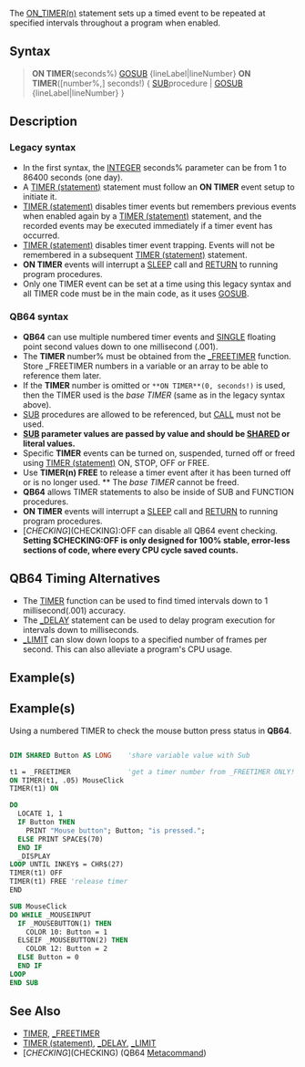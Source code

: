 The [ON_TIMER(n)](ON_TIMER(n)) statement sets up a timed event to be repeated at specified intervals throughout a program when enabled.


## Syntax
 
>  **ON TIMER**(seconds%) [GOSUB](GOSUB) {lineLabel|lineNumber}
>  **ON TIMER**([number%,] seconds!) { [SUB](SUB)procedure | [GOSUB](GOSUB) {lineLabel|lineNumber} }


## Description

### Legacy syntax

* In the first syntax, the [INTEGER](INTEGER) seconds% parameter can be from 1 to 86400 seconds (one day).
* A [TIMER (statement)](TIMER (statement)) statement must follow an **ON TIMER** event setup to initiate it.
* [TIMER (statement)](TIMER (statement)) disables timer events but remembers previous events when enabled again by a [TIMER (statement)](TIMER (statement)) statement, and the recorded events may be executed immediately if a timer event has occurred. 
* [TIMER (statement)](TIMER (statement)) disables timer event trapping. Events will not be remembered in a subsequent [TIMER (statement)](TIMER (statement)) statement.
* **ON TIMER** events will interrupt a [SLEEP](SLEEP) call and [RETURN](RETURN) to running program procedures.
* Only one TIMER event can be set at a time using this legacy syntax and all TIMER code must be in the main code, as it uses [GOSUB](GOSUB).


### QB64 syntax

* **QB64** can use multiple numbered timer events and [SINGLE](SINGLE) floating point second values down to one millisecond (.001).
* The **TIMER** number% must be obtained from the [_FREETIMER](_FREETIMER) function. Store _FREETIMER numbers in a variable or an array to be able to reference them later.
* If the **TIMER** number is omitted or `**ON TIMER**(0, seconds!)` is used, then the TIMER used is the *base TIMER* (same as in the legacy syntax above).
* [SUB](SUB) procedures are allowed to be referenced, but [CALL](CALL) must not be used. 
* **[SUB](SUB) parameter values are passed by value and should be [SHARED](SHARED) or literal values.**
* Specific **TIMER** events can be turned on, suspended, turned off or freed using [TIMER (statement)](TIMER (statement)) ON, STOP, OFF or FREE.
* Use **TIMER(n) FREE** to release a timer event after it has been turned off or is no longer used.
** The *base TIMER* cannot be freed.
* **QB64** allows TIMER statements to also be inside of SUB and FUNCTION procedures.
* **ON TIMER** events will interrupt a [SLEEP](SLEEP) call and [RETURN](RETURN) to running program procedures.
* [$CHECKING]($CHECKING):OFF can disable all QB64 event checking. **Setting $CHECKING:OFF is only designed for 100% stable, error-less sections of code, where every CPU cycle saved counts.**


## QB64 Timing Alternatives

* The [TIMER](TIMER) function can be used to find timed intervals down to 1 millisecond(.001) accuracy.
* The [_DELAY](_DELAY) statement can be used to delay program execution for intervals down to milliseconds.
* [_LIMIT](_LIMIT) can slow down loops to a specified number of frames per second. This can also alleviate a program's CPU usage.


## Example(s)

## Example(s)
 Using a numbered TIMER to check the mouse button press status in **QB64**.

```vb

DIM SHARED Button AS LONG    'share variable value with Sub

t1 = _FREETIMER              'get a timer number from _FREETIMER ONLY!
ON TIMER(t1, .05) MouseClick
TIMER(t1) ON

DO
  LOCATE 1, 1
  IF Button THEN
    PRINT "Mouse button"; Button; "is pressed.";
  ELSE PRINT SPACE$(70)
  END IF
  _DISPLAY
LOOP UNTIL INKEY$ = CHR$(27)
TIMER(t1) OFF
TIMER(t1) FREE 'release timer
END

SUB MouseClick
DO WHILE _MOUSEINPUT
  IF _MOUSEBUTTON(1) THEN
    COLOR 10: Button = 1
  ELSEIF _MOUSEBUTTON(2) THEN
    COLOR 12: Button = 2
  ELSE Button = 0
  END IF
LOOP
END SUB 

```


## See Also

* [TIMER](TIMER), [_FREETIMER](_FREETIMER)
* [TIMER (statement)](TIMER (statement)), [_DELAY](_DELAY), [_LIMIT](_LIMIT)
* [$CHECKING]($CHECKING) (QB64 [Metacommand](Metacommand))





